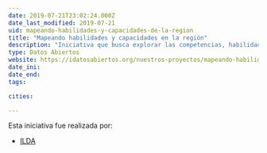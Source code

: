 ```yaml
---
date: 2019-07-21T23:02:24.000Z
date_last_modified: 2019-07-21
uid: mapeando-habilidades-y-capacidades-de-la-region
title: "Mapeando habilidades y capacidades en la región"
description: "Iniciativa que busca explorar las competencias, habilidades y destrezas de los profesionales que trabajan con datos abiertos en la región y cuáles son las competencias de las organizaciones, incluyendo los gobiernos nacionales y regionales, organizaciones de sociedad civil, entre otras."
type: Datos Abiertos
website: https://idatosabiertos.org/nuestros-proyectos/mapeando-habilidades-y-capacidades-en-la-region/
date_ini: 
date_end: 
tags:

cities: 

---
```


Esta iniciativa fue realizada por:

- [ILDA](/i/ilda.html)
